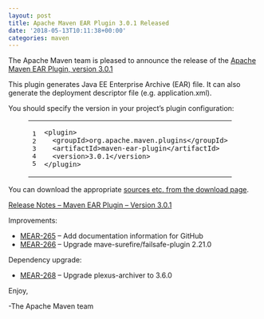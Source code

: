 ```yaml
---
layout: post
title: Apache Maven EAR Plugin 3.0.1 Released
date: '2018-05-13T10:11:38+00:00'
categories: maven
---
```

<div class="entry-content"><p>The Apache Maven team is pleased to announce the release of the
<a href="http://maven.apache.org/plugins/maven-ear-plugin/">Apache Maven EAR Plugin, version 3.0.1</a></p>

<p>This plugin generates Java EE Enterprise Archive (EAR) file. It can also
generate the deployment descriptor file (e.g. application.xml).</p>

<p>You should specify the version in your project&rsquo;s plugin configuration:</p>

<figure class='code'><figcaption><span></span></figcaption><div class="highlight"><table><tr><td class="gutter"><pre class="line-numbers"><span class='line-number'>1</span>
<span class='line-number'>2</span>
<span class='line-number'>3</span>
<span class='line-number'>4</span>
<span class='line-number'>5</span>
</pre></td><td class='code'><pre><code class='xml'><span class='line'><span class="nt">&lt;plugin&gt;</span>
</span><span class='line'>  <span class="nt">&lt;groupId&gt;</span>org.apache.maven.plugins<span class="nt">&lt;/groupId&gt;</span>
</span><span class='line'>  <span class="nt">&lt;artifactId&gt;</span>maven-ear-plugin<span class="nt">&lt;/artifactId&gt;</span>
</span><span class='line'>  <span class="nt">&lt;version&gt;</span>3.0.1<span class="nt">&lt;/version&gt;</span>
</span><span class='line'><span class="nt">&lt;/plugin&gt;</span>
</span></code></pre></td></tr></table></div></figure>


<p>You can download the appropriate <a href="https://maven.apache.org/plugins/maven-ear-plugin/download.cgi">sources etc. from the download page</a>.</p>

<!-- more -->


<p><a href="https://issues.apache.org/jira/secure/ReleaseNote.jspa?projectId=12317422&amp;version=12342882">Release Notes &ndash; Maven EAR Plugin &ndash; Version 3.0.1</a></p>

<p>Improvements:</p>

<ul>
<li><a href="https://issues.apache.org/jira/browse/MEAR-265">MEAR-265</a> &ndash; Add documentation information for GitHub</li>
<li><a href="https://issues.apache.org/jira/browse/MEAR-266">MEAR-266</a> &ndash; Upgrade mave-surefire/failsafe-plugin 2.21.0</li>
</ul>


<p>Dependency upgrade:</p>

<ul>
<li><a href="https://issues.apache.org/jira/browse/MEAR-268">MEAR-268</a> &ndash; Upgrade plexus-archiver to 3.6.0</li>
</ul>


<p>Enjoy,</p>

<p>-The Apache Maven team</p>
</div>
